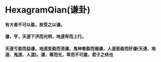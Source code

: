 # HexagramQian(谦卦)


#### 有大者不可以盈，故受之以谦。

#### 谦，亨，天道下济而光明，地道卑而上行。

#### 天道亏盈而益谦，地道变盈而流谦，鬼神害盈而福谦，人道恶盈而好谦(天道、地道、鬼道、人道)。谦，尊而光，卑而不可逾，君子之终也
